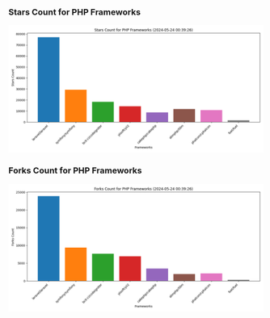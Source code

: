 ### Stars Count for PHP Frameworks

![Stars Chart](./archive/charts/20240524003926_stars_count.png)

### Forks Count for PHP Frameworks

![Forks Chart](./archive/charts/20240524003926_forks_count.png)

